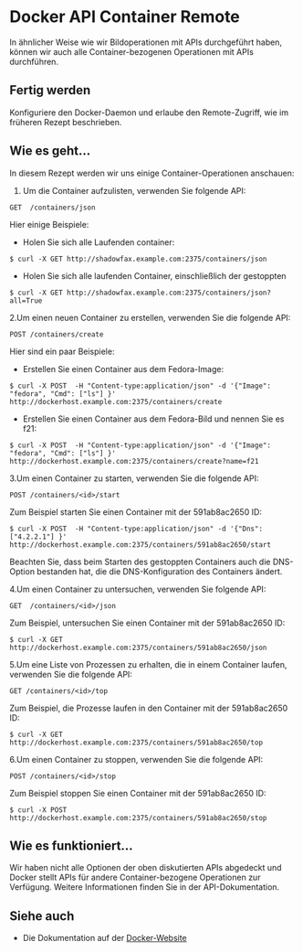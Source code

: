# Docker API Container Remote

In ähnlicher Weise wie wir Bildoperationen mit APIs durchgeführt haben, können wir auch alle Container-bezogenen Operationen mit APIs durchführen.

## Fertig werden

Konfiguriere den Docker-Daemon und erlaube den Remote-Zugriff, wie im früheren Rezept beschrieben.

## Wie es geht…

In diesem Rezept werden wir uns einige Container-Operationen anschauen:

1. Um die Container aufzulisten, verwenden Sie folgende API:

`GET  /containers/json`

Hier einige Beispiele:

* Holen Sie sich alle Laufenden container:

`$ curl -X GET http://shadowfax.example.com:2375/containers/json`

* Holen Sie sich alle laufenden Container, einschließlich der gestoppten

`$ curl -X GET http://shadowfax.example.com:2375/containers/json?all=True`

2.Um einen neuen Container zu erstellen, verwenden Sie die folgende API:

`POST /containers/create`

Hier sind ein paar Beispiele:

* Erstellen Sie einen Container aus dem Fedora-Image:

`$ curl -X POST  -H "Content-type:application/json" -d '{"Image": "fedora", "Cmd": ["ls"] }' http://dockerhost.example.com:2375/containers/create`

* Erstellen Sie einen Container aus dem Fedora-Bild und nennen Sie es f21:

`$ curl -X POST  -H "Content-type:application/json" -d '{"Image": "fedora", "Cmd": ["ls"] }' http://dockerhost.example.com:2375/containers/create?name=f21`

3.Um einen Container zu starten, verwenden Sie die folgende API:

`POST /containers/<id>/start`

Zum Beispiel starten Sie einen Container mit der 591ab8ac2650 ID:

`$ curl -X POST  -H "Content-type:application/json" -d '{"Dns":  ["4.2.2.1"] }' http://dockerhost.example.com:2375/containers/591ab8ac2650/start`

Beachten Sie, dass beim Starten des gestoppten Containers auch die DNS-Option bestanden hat, die die DNS-Konfiguration des Containers ändert.

4.Um einen Container zu untersuchen, verwenden Sie folgende API:

`GET  /containers/<id>/json`

Zum Beispiel, untersuchen Sie einen Container mit der 591ab8ac2650 ID:

`$ curl -X GET http://dockerhost.example.com:2375/containers/591ab8ac2650/json`

5.Um eine Liste von Prozessen zu erhalten, die in einem Container laufen, verwenden Sie die folgende API:

`GET /containers/<id>/top`

Zum Beispiel, die Prozesse laufen in den Container mit der 591ab8ac2650 ID:

`$ curl -X GET http://dockerhost.example.com:2375/containers/591ab8ac2650/top`

6.Um einen Container zu stoppen, verwenden Sie die folgende API:

`POST /containers/<id>/stop`

Zum Beispiel stoppen Sie einen Container mit der 591ab8ac2650 ID:

`$ curl -X POST http://dockerhost.example.com:2375/containers/591ab8ac2650/stop`

## Wie es funktioniert…

Wir haben nicht alle Optionen der oben diskutierten APIs abgedeckt und Docker stellt APIs für andere Container-bezogene Operationen zur Verfügung. Weitere Informationen finden Sie in der API-Dokumentation.

## Siehe auch

* Die Dokumentation auf der [Docker-Website](https://docs.docker.com/reference/api/docker_remote_api_v1.18/#21-container)